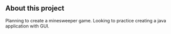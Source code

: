 ## About this project

Planning to create a minesweeper game. Looking to practice creating a java application with GUI.